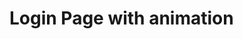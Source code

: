 # Login Page with animation

<a href="https://github.com/samuka-dev/LoginPageWithAnimation/blob/master/assets/gif%20login%20c%20animacao.gif?raw=true" width="250px" />
